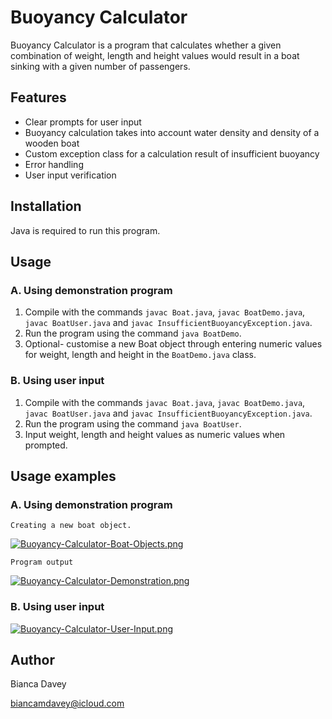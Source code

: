 # Buoyancy Calculator

Buoyancy Calculator is a program that calculates whether a given combination of weight, length and height values would result in a boat sinking with a given number of passengers.

## Features

* Clear prompts for user input
* Buoyancy calculation takes into account water density and density of a wooden boat
* Custom exception class for a calculation result of insufficient buoyancy
* Error handling 
* User input verification

## Installation

Java is required to run this program.

## Usage

### A. Using demonstration program

1. Compile with the commands `javac Boat.java`, `javac BoatDemo.java`, `javac BoatUser.java` and `javac InsufficientBuoyancyException.java`.
2. Run the program using the command `java BoatDemo`.
3. Optional- customise a new Boat object through entering numeric values for weight, length and height in the `BoatDemo.java` class.

### B. Using user input

1. Compile with the commands `javac Boat.java`, `javac BoatDemo.java`, `javac BoatUser.java` and `javac InsufficientBuoyancyException.java`.
2. Run the program using the command `java BoatUser`.
3. Input weight, length and height values as numeric values when prompted.

## Usage examples

### A. Using demonstration program

```
Creating a new boat object.
```
[![Buoyancy-Calculator-Boat-Objects.png](https://i.postimg.cc/760CGMRv/Buoyancy-Calculator-Boat-Objects.png)](https://postimg.cc/N9GGZTYb)

```
Program output
```
[![Buoyancy-Calculator-Demonstration.png](https://i.postimg.cc/0jCbZ5xc/Buoyancy-Calculator-Demonstration.png)](https://postimg.cc/GTHLmC4y)


### B. Using user input

[![Buoyancy-Calculator-User-Input.png](https://i.postimg.cc/SNDnMKgK/Buoyancy-Calculator-User-Input.png)](https://postimg.cc/qz6BfpVf)


## Author

Bianca Davey

biancamdavey@icloud.com
